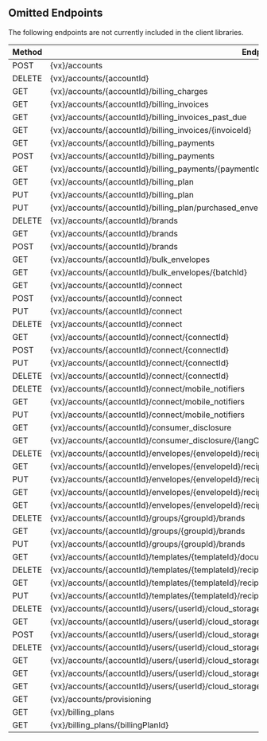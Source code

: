 ## Omitted Endpoints

The following endpoints are not currently included in the client libraries.

| Method | Endpoint |
| --- | --- |
| POST | {vx}/accounts |
| DELETE | {vx}/accounts/{accountId} |
| GET | {vx}/accounts/{accountId}/billing_charges |
| GET | {vx}/accounts/{accountId}/billing_invoices |
| GET | {vx}/accounts/{accountId}/billing_invoices_past_due |
| GET | {vx}/accounts/{accountId}/billing_invoices/{invoiceId} |
| GET | {vx}/accounts/{accountId}/billing_payments |
| POST | {vx}/accounts/{accountId}/billing_payments |
| GET | {vx}/accounts/{accountId}/billing_payments/{paymentId} |
| GET | {vx}/accounts/{accountId}/billing_plan |
| PUT | {vx}/accounts/{accountId}/billing_plan |
| PUT | {vx}/accounts/{accountId}/billing_plan/purchased_envelopes |
| DELETE | {vx}/accounts/{accountId}/brands |
| GET | {vx}/accounts/{accountId}/brands |
| POST | {vx}/accounts/{accountId}/brands |
| GET | {vx}/accounts/{accountId}/bulk_envelopes |
| GET | {vx}/accounts/{accountId}/bulk_envelopes/{batchId} |
| GET | {vx}/accounts/{accountId}/connect |
| POST | {vx}/accounts/{accountId}/connect |
| PUT | {vx}/accounts/{accountId}/connect |
| DELETE | {vx}/accounts/{accountId}/connect |
| GET | {vx}/accounts/{accountId}/connect/{connectId} |
| POST | {vx}/accounts/{accountId}/connect/{connectId} |
| PUT | {vx}/accounts/{accountId}/connect/{connectId} |
| DELETE | {vx}/accounts/{accountId}/connect/{connectId} |
| DELETE | {vx}/accounts/{accountId}/connect/mobile_notifiers |
| GET | {vx}/accounts/{accountId}/connect/mobile_notifiers |
| PUT | {vx}/accounts/{accountId}/connect/mobile_notifiers |
| GET | {vx}/accounts/{accountId}/consumer_disclosure |
| GET | {vx}/accounts/{accountId}/consumer_disclosure/{langCode} |
| DELETE | {vx}/accounts/{accountId}/envelopes/{envelopeId}/recipients/{recipientId}/bulk_recipients |
| GET | {vx}/accounts/{accountId}/envelopes/{envelopeId}/recipients/{recipientId}/bulk_recipients |
| PUT | {vx}/accounts/{accountId}/envelopes/{envelopeId}/recipients/{recipientId}/bulk_recipients |
| GET | {vx}/accounts/{accountId}/envelopes/{envelopeId}/recipients/{recipientId}/consumer_disclosure |
| GET | {vx}/accounts/{accountId}/envelopes/{envelopeId}/recipients/{recipientId}/consumer_disclosure/{langCode} |
| DELETE | {vx}/accounts/{accountId}/groups/{groupId}/brands |
| GET | {vx}/accounts/{accountId}/groups/{groupId}/brands |
| PUT | {vx}/accounts/{accountId}/groups/{groupId}/brands |
| GET | {vx}/accounts/{accountId}/templates/{templateId}/documents/{documentId}/pages/{pageNumber}/page_image |
| DELETE | {vx}/accounts/{accountId}/templates/{templateId}/recipients/{recipientId}/bulk_recipients |
| GET | {vx}/accounts/{accountId}/templates/{templateId}/recipients/{recipientId}/bulk_recipients |
| PUT | {vx}/accounts/{accountId}/templates/{templateId}/recipients/{recipientId}/bulk_recipients |
| DELETE | {vx}/accounts/{accountId}/users/{userId}/cloud_storage |
| GET | {vx}/accounts/{accountId}/users/{userId}/cloud_storage |
| POST | {vx}/accounts/{accountId}/users/{userId}/cloud_storage |
| DELETE | {vx}/accounts/{accountId}/users/{userId}/cloud_storage/{serviceId} |
| GET | {vx}/accounts/{accountId}/users/{userId}/cloud_storage/{serviceId} |
| GET | {vx}/accounts/{accountId}/users/{userId}/cloud_storage/{serviceId}/folders |
| GET | {vx}/accounts/{accountId}/users/{userId}/cloud_storage/{serviceId}/folders/{folderId} |
| GET | {vx}/accounts/provisioning |
| GET | {vx}/billing_plans |
| GET | {vx}/billing_plans/{billingPlanId} |
